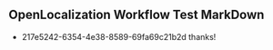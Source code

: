 ## OpenLocalization Workflow Test MarkDown
* 217e5242-6354-4e38-8589-69fa69c21b2d thanks!

<!--HONumber=Jul16_HO3-->


